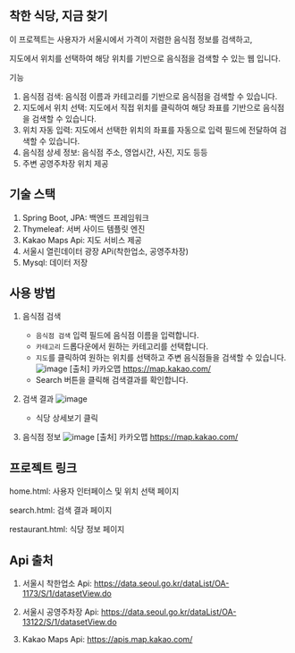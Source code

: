 ## 착한 식당, 지금 찾기
이 프로젝트는 사용자가 서울시에서 가격이 저렴한 음식점 정보를 검색하고,

지도에서 위치를 선택하여 해당 위치를 기반으로 음식점을 검색할 수 있는 웹 입니다.

기능
1. 음식점 검색: 음식점 이름과 카테고리를 기반으로 음식점을 검색할 수 있습니다.
2. 지도에서 위치 선택: 지도에서 직접 위치를 클릭하여 해당 좌표를 기반으로 음식점을 검색할 수 있습니다.
3. 위치 자동 입력: 지도에서 선택한 위치의 좌표를 자동으로 입력 필드에 전달하여 검색할 수 있습니다.
4. 음식점 상세 정보: 음식점 주소, 영업시간, 사진, 지도 등등
5. 주변 공영주차장 위치 제공

## 기술 스택
1. Spring Boot, JPA: 백엔드 프레임워크
2. Thymeleaf: 서버 사이드 템플릿 엔진
3. Kakao Maps Api: 지도 서비스 제공
4. 서울시 열린데이터 광장 APi(착한업소, 공영주차장)
5. Mysql: 데이터 저장

## 사용 방법
1. 음식점 검색
   - `음식점 검색` 입력 필드에 음식점 이름을 입력합니다.
   - `카테고리` 드롭다운에서 원하는 카테고리를 선택합니다.
   - `지도`를 클릭하여 원하는 위치를 선택하고 주변 음식점들을 검색할 수 있습니다.
   ![image](https://github.com/user-attachments/assets/77ed8de4-25b0-4fcc-8a4e-471a493fb5d6)   [출처] 카카오맵 https://map.kakao.com/
   - Search 버튼을 클릭해 검색결과를 확인합니다.

2. 검색 결과
   ![image](https://github.com/user-attachments/assets/887d96e7-4e22-456c-8ada-c817a859a0d0)
   - 식당 상세보기 클릭

3. 음식점 정보
   ![image](https://github.com/user-attachments/assets/b462c73e-0582-48eb-8314-07682647e207)   [출처] 카카오맵 https://map.kakao.com/


## 프로젝트 링크
home.html: 사용자 인터페이스 및 위치 선택 페이지

search.html: 검색 결과 페이지

restaurant.html: 식당 정보 페이지


## Api 출처
1. 서울시 착한업소 Api: https://data.seoul.go.kr/dataList/OA-1173/S/1/datasetView.do

2. 서울시 공영주차장 Api: https://data.seoul.go.kr/dataList/OA-13122/S/1/datasetView.do

3. Kakao Maps Api: https://apis.map.kakao.com/

